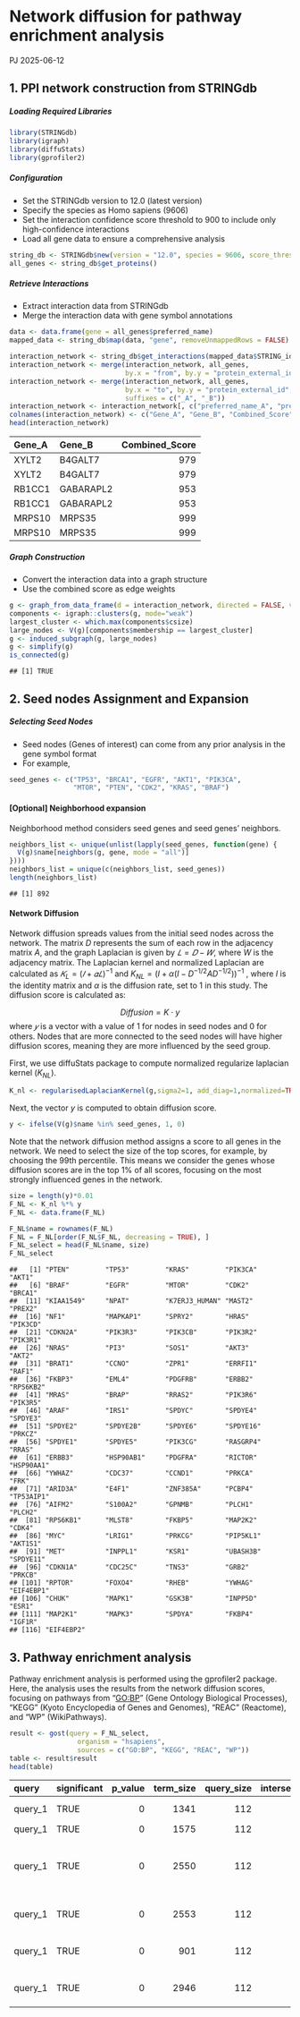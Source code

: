 Network diffusion for pathway enrichment analysis
================
PJ
2025-06-12

## 1. PPI network construction from STRINGdb

##### Loading Required Libraries

``` r
library(STRINGdb)
library(igraph)
library(diffuStats)
library(gprofiler2)
```

##### Configuration

- Set the STRINGdb version to 12.0 (latest version)
- Specify the species as Homo sapiens (9606)
- Set the interaction confidence score threshold to 900 to include only
  high-confidence interactions
- Load all gene data to ensure a comprehensive analysis

``` r
string_db <- STRINGdb$new(version = "12.0", species = 9606, score_threshold = 900)
all_genes <- string_db$get_proteins()
```

##### Retrieve Interactions

- Extract interaction data from STRINGdb
- Merge the interaction data with gene symbol annotations

``` r
data <- data.frame(gene = all_genes$preferred_name)
mapped_data <- string_db$map(data, "gene", removeUnmappedRows = FALSE)

interaction_network <- string_db$get_interactions(mapped_data$STRING_id)
interaction_network <- merge(interaction_network, all_genes, 
                             by.x = "from", by.y = "protein_external_id", all.x = TRUE)
interaction_network <- merge(interaction_network, all_genes, 
                             by.x = "to", by.y = "protein_external_id", all.x = TRUE, 
                             suffixes = c("_A", "_B"))
interaction_network <- interaction_network[, c("preferred_name_A", "preferred_name_B", "combined_score")]
colnames(interaction_network) <- c("Gene_A", "Gene_B", "Combined_Score")
head(interaction_network)
```

| Gene_A | Gene_B    | Combined_Score |
|:-------|:----------|---------------:|
| XYLT2  | B4GALT7   |            979 |
| XYLT2  | B4GALT7   |            979 |
| RB1CC1 | GABARAPL2 |            953 |
| RB1CC1 | GABARAPL2 |            953 |
| MRPS10 | MRPS35    |            999 |
| MRPS10 | MRPS35    |            999 |

##### Graph Construction

- Convert the interaction data into a graph structure
- Use the combined score as edge weights

``` r
g <- graph_from_data_frame(d = interaction_network, directed = FALSE, vertices = NULL)
components <- igraph::clusters(g, mode="weak")
largest_cluster <- which.max(components$csize)
large_nodes <- V(g)[components$membership == largest_cluster]
g <- induced_subgraph(g, large_nodes)
g <- simplify(g)
is_connected(g)
```

    ## [1] TRUE

## 2. Seed nodes Assignment and Expansion

##### Selecting Seed Nodes

- Seed nodes (Genes of interest) can come from any prior analysis in the
  gene symbol format
- For example,

``` r
seed_genes <- c("TP53", "BRCA1", "EGFR", "AKT1", "PIK3CA", 
                "MTOR", "PTEN", "CDK2", "KRAS", "BRAF")
```

#### [Optional] **Neighborhood expansion**

Neighborhood method considers seed genes and seed genes’ neighbors.

``` r
neighbors_list <- unique(unlist(lapply(seed_genes, function(gene) {
  V(g)$name[neighbors(g, gene, mode = "all")]
})))
neighbors_list = unique(c(neighbors_list, seed_genes))
length(neighbors_list)
```

    ## [1] 892

#### **Network Diffusion**

Network diffusion spreads values from the initial seed nodes across the
network. The matrix $D$ represents the sum of each row in the adjacency
matrix $A$, and the graph Laplacian is given by $𝐿=𝐷−𝑊$, where $W$ is
the adjacency matrix. The Laplacian kernel and normalized Laplacian are
calculated as $𝐾_L=(𝐼+𝛼𝐿)^{−1}$ and
$K_{NL}=(I+α(I-D^{-1/2} AD^{-1/2}))^{-1}$ , where $I$ is the identity
matrix and $α$ is the diffusion rate, set to 1 in this study. The
diffusion score is calculated as:

$$ Diffusion=K⋅y $$ where $𝑦$ is a vector with a value of 1 for nodes in
seed nodes and 0 for others. Nodes that are more connected to the seed
nodes will have higher diffusion scores, meaning they are more
influenced by the seed group.

First, we use diffuStats package to compute normalized regularize
laplacian kernel ($K_{NL}$).

``` r
K_nl <- regularisedLaplacianKernel(g,sigma2=1, add_diag=1,normalized=TRUE)
```

Next, the vector $y$ is computed to obtain diffusion score.

``` r
y <- ifelse(V(g)$name %in% seed_genes, 1, 0)
```

Note that the network diffusion method assigns a score to all genes in
the network. We need to select the size of the top scores, for example,
by choosing the 99th percentile. This means we consider the genes whose
diffusion scores are in the top 1% of all scores, focusing on the most
strongly influenced genes in the network.

``` r
size = length(y)*0.01
F_NL <- K_nl %*% y
F_NL <- data.frame(F_NL)

F_NL$name = rownames(F_NL)
F_NL = F_NL[order(F_NL$F_NL, decreasing = TRUE), ]
F_NL_select = head(F_NL$name, size)
F_NL_select
```

    ##   [1] "PTEN"         "TP53"         "KRAS"         "PIK3CA"       "AKT1"        
    ##   [6] "BRAF"         "EGFR"         "MTOR"         "CDK2"         "BRCA1"       
    ##  [11] "KIAA1549"     "NPAT"         "K7ERJ3_HUMAN" "MAST2"        "PREX2"       
    ##  [16] "NF1"          "MAPKAP1"      "SPRY2"        "HRAS"         "PIK3CD"      
    ##  [21] "CDKN2A"       "PIK3R3"       "PIK3CB"       "PIK3R2"       "PIK3R1"      
    ##  [26] "NRAS"         "PI3"          "SOS1"         "AKT3"         "AKT2"        
    ##  [31] "BRAT1"        "CCNO"         "ZPR1"         "ERRFI1"       "RAF1"        
    ##  [36] "FKBP3"        "EML4"         "PDGFRB"       "ERBB2"        "RPS6KB2"     
    ##  [41] "MRAS"         "BRAP"         "RRAS2"        "PIK3R6"       "PIK3R5"      
    ##  [46] "ARAF"         "IRS1"         "SPDYC"        "SPDYE4"       "SPDYE3"      
    ##  [51] "SPDYE2"       "SPDYE2B"      "SPDYE6"       "SPDYE16"      "PRKCZ"       
    ##  [56] "SPDYE1"       "SPDYE5"       "PIK3CG"       "RASGRP4"      "RRAS"        
    ##  [61] "ERBB3"        "HSP90AB1"     "PDGFRA"       "RICTOR"       "HSP90AA1"    
    ##  [66] "YWHAZ"        "CDC37"        "CCND1"        "PRKCA"        "FRK"         
    ##  [71] "ARID3A"       "E4F1"         "ZNF385A"      "PCBP4"        "TP53AIP1"    
    ##  [76] "AIFM2"        "S100A2"       "GPNMB"        "PLCH1"        "PLCH2"       
    ##  [81] "RPS6KB1"      "MLST8"        "FKBP5"        "MAP2K2"       "CDK4"        
    ##  [86] "MYC"          "LRIG1"        "PRKCG"        "PIP5KL1"      "AKT1S1"      
    ##  [91] "MET"          "INPPL1"       "KSR1"         "UBASH3B"      "SPDYE11"     
    ##  [96] "CDKN1A"       "CDC25C"       "TNS3"         "GRB2"         "PRKCB"       
    ## [101] "RPTOR"        "FOXO4"        "RHEB"         "YWHAG"        "EIF4EBP1"    
    ## [106] "CHUK"         "MAPK1"        "GSK3B"        "INPP5D"       "ESR1"        
    ## [111] "MAP2K1"       "MAPK3"        "SPDYA"        "FKBP4"        "IGF1R"       
    ## [116] "EIF4EBP2"

## 3. Pathway enrichment analysis

Pathway enrichment analysis is performed using the gprofiler2 package.
Here, the analysis uses the results from the network diffusion scores,
focusing on pathways from “<GO:BP>” (Gene Ontology Biological
Processes), “KEGG” (Kyoto Encyclopedia of Genes and Genomes), “REAC”
(Reactome), and “WP” (WikiPathways).

``` r
result <- gost(query = F_NL_select,
                 organism = "hsapiens",  
                 sources = c("GO:BP", "KEGG", "REAC", "WP"))
table <- result$result
head(table)
```

| query | significant | p_value | term_size | query_size | intersection_size | precision | recall | term_id | source | term_name | effective_domain_size | source_order | parents |
|:---|:---|---:|---:|---:|---:|---:|---:|:---|:---|:---|---:|---:|:---|
| query_1 | TRUE | 0 | 1341 | 112 | 72 | 0.6428571 | 0.0536913 | <GO:0006468> | <GO:BP> | protein phosphorylation | 21017 | 2207 | <GO:0016310>, <GO:0036211> |
| query_1 | TRUE | 0 | 1575 | 112 | 74 | 0.6607143 | 0.0469841 | <GO:0016310> | <GO:BP> | phosphorylation | 21017 | 5198 | <GO:0006796> |
| query_1 | TRUE | 0 | 2550 | 112 | 79 | 0.7053571 | 0.0309804 | <GO:0006796> | <GO:BP> | phosphate-containing compound metabolic process | 21017 | 2482 | <GO:0006793> |
| query_1 | TRUE | 0 | 2553 | 112 | 79 | 0.7053571 | 0.0309440 | <GO:0006793> | <GO:BP> | phosphorus metabolic process | 21017 | 2479 | <GO:0008152> |
| query_1 | TRUE | 0 | 901 | 112 | 52 | 0.4642857 | 0.0577137 | <GO:0001932> | <GO:BP> | regulation of protein phosphorylation | 21017 | 546 | <GO:0006468>, <GO:0031399>, <GO:0042325> |
| query_1 | TRUE | 0 | 2946 | 112 | 77 | 0.6875000 | 0.0261371 | <GO:0035556> | <GO:BP> | intracellular signal transduction | 21017 | 9090 | <GO:0007165> |
